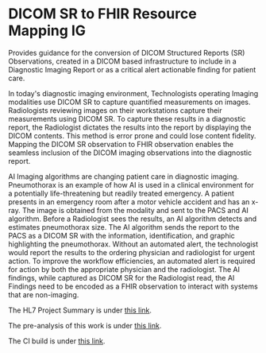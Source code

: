 # DICOM SR to FHIR Resource Mapping IG

Provides guidance for the conversion of DICOM Structured Reports (SR) Observations, created in a DICOM based infrastructure to include in a Diagnostic Imaging Report or as a critical alert actionable finding for patient care.

In today's diagnostic imaging environment, Technologists operating Imaging modalities use DICOM SR to capture quantified measurements on images.  Radiologists reviewing images on their workstations capture their measurements using DICOM SR.  To capture these results in a diagnostic report, the Radiologist dictates the results into the report by displaying the DICOM contents.   This method is error prone and could lose content fidelity.  Mapping the DICOM SR observation to FHIR observation enables the seamless inclusion of the DICOM imaging observations into the diagnostic report.  

AI Imaging algorithms are changing patient care in diagnostic imaging.  Pneumothorax is an example of how AI is used in a clinical environment for a potentially life-threatening but readily treated emergency.  A patient presents in an emergency room after a motor vehicle accident and has an x-ray.  The image is obtained from the modality and sent to the PACS and AI algorithm. Before a Radiologist sees the results, an AI algorithm detects and estimates pneumothorax size. The AI algorithm sends the report to the PACS as a DICOM SR with the information, identification, and graphic highlighting the pneumothorax.  Without an automated alert, the technologist would report the results to the ordering physician and radiologist for urgent action.  To improve the workflow efficiencies, an automated alert is required for action by both the appropriate physician and the radiologist.  The AI findings, while captured as DICOM SR for the Radiologist read, the AI Findings need to be encoded as a FHIR observation to interact with systems that are non-imaging.

The HL7 Project Summary is under [this link](https://www.hl7.org/special/Committees/projman/searchableProjectIndex.cfm?action=edit&ProjectNumber=1707).

The pre-analysis of this work is under [this link](https://confluence.hl7.org/display/IMIN/Mapping+of+DICOM+SR+to+FHIR).

The CI build is under [this link](https://build.fhir.org/ig/HL7/dicom-sr).